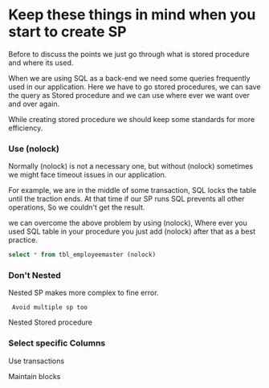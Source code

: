 # Keep these things in mind when you start to create SP

Before to discuss the points we just go through what is stored procedure and where its used. 

When we are using SQL as a back-end we need some queries frequently used in our application. Here we have to go stored procedures, we can save the query as Stored procedure and we can use where ever we want over and over again.

While creating stored procedure we should keep some standards for more efficiency.

  

### Use (nolock)

Normally (nolock) is not a necessary one, but without (nolock) sometimes we might face timeout issues in our application.

For example, we are in the middle of some transaction, SQL locks the table until the traction ends. At that time if our SP runs SQL prevents all other operations, So we couldn't get the result. 

we can overcome the above problem by using (nolock), Where ever you used SQL table in your procedure you just add (nolock) after that as a best practice.

```sql
select * from tbl_employeemaster (nolock)
```

### Don't Nested

Nested SP makes more complex to fine error. 

     Avoid multiple sp too 

Nested Stored procedure 

### Select specific Columns

Use transactions

Maintain blocks
